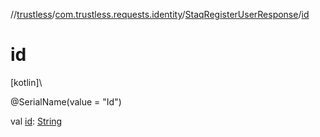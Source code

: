 //[trustless](../../../index.md)/[com.trustless.requests.identity](../index.md)/[StaqRegisterUserResponse](index.md)/[id](id.md)

# id

[kotlin]\

@SerialName(value = &quot;Id&quot;)

val [id](id.md): [String](https://kotlinlang.org/api/latest/jvm/stdlib/kotlin/-string/index.html)
